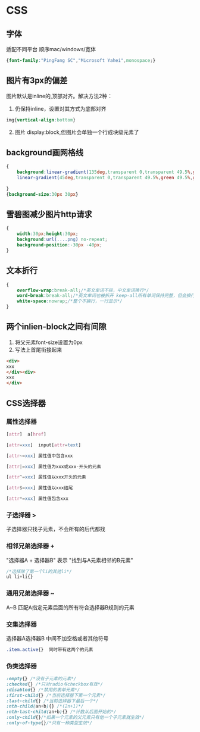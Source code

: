 # CSS
## 字体
适配不同平台 顺序mac/windows/宽体
``` css
{font-family:"PingFang SC","Microsoft Yahei",monospace;}
```

## 图片有3px的偏差
图片默认是inline的,顶部对齐。解决方法2种：
1. 仍保持inline，设置对其方式为底部对齐
``` css
img{vertical-align:bottom}
```
2. 图片 display:block,但图片会单独一个行成块级元素了

## background画网格线
``` css
{
	background:linear-gradient(135deg,transparent 0,transparent 49.5%,green 49.5%,green 50.5%,transparent:50.5%,transparent 100%),
	linear-gradient(45deg,transparent 0,transparent 49.5%,green 49.5%,green 50.5%,transparent:50.5%,transparent 100%)
	
}
{background-size:30px 30px}
```

## 雪碧图减少图片http请求
``` css
{
	width:30px;height:30px;
	background:url(....png) no-repeat;
	background-position:-30px -40px;
}
``` 

## 文本折行
``` css
{
	overflow-wrap:break-all;/*英文单词不拆，中文单词换行*/
	word-break:break-all;/*英文单词也被拆开 keep-all所有单词保持完整，但会换行*/
	white-space:nowrap;/*整个不换行，一行显示*/
}
```

## 两个inlien-block之间有间隙
1. 将父元素font-size设置为0px
2. 写法上首尾衔接起来
``` html
<div>
xxx
</div><div>
xxx
</div>
```

## CSS选择器
### 属性选择器
``` css
[attr]  a[href]

[attr=xxx]  input[attr=text]

[attr~=xxx] 属性值中包含xxx

[attr|=xxx] 属性值为xxx或xxx-开头的元素

[attr^=xxx] 属性值以xxx开头的元素

[attr$=xxx] 属性值以xxx结尾

[attr*=xxx] 属性值包含xxx
```

### 子选择器  >
子选择器只找子元素，不会所有的后代都找

### 相邻兄弟选择器 +
"选择器A + 选择器B" 表示 "找到与A元素相邻的B元素"

``` css
/*选择除了第一个li的其他li*/
ul li+li{}
```

### 通用兄弟选择器 ~
A~B 匹配A指定元素后面的所有符合选择器B规则的元素

### 交集选择器 
选择器A选择器B   中间不加空格或者其他符号
``` css
.item.active{}  同时带有这两个的元素
```

### 伪类选择器
``` css
:empty{} /*没有子元素的元素*/
:checked{} /*只对radio与checkbox有效*/
:disabled{} /*禁用的表单元素*/
:first-child{} /*当前选择器下第一个元素*/
:last-child{} /*当前选择器下最后一个*/
:nth-child(an+b){} /*(2n+1)*/
:nth-last-child(an+b){} /*计数从后面开始的*/
:only-child{}/*如果一个元素的父元素只有他一个子元素就生效*/
:only-of-type{}/*只有一种类型生效*/

```